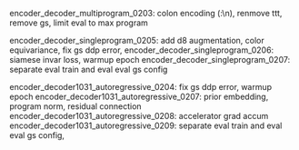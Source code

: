 encoder_decoder_multiprogram_0203: colon encoding (:\n), renmove ttt, remove gs, limit eval to max program

encoder_decoder_singleprogram_0205: add d8 augmentation, color equivariance, fix gs ddp error,
encoder_decoder_singleprogram_0206: siamese invar loss, warmup epoch
encoder_decoder_singleprogram_0207: separate eval train and eval eval gs config

encoder_decoder1031_autoregressive_0204: fix gs ddp error, warmup epoch
encoder_decoder1031_autoregressive_0207: prior embedding, program norm, residual connection
encoder_decoder1031_autoregressive_0208: accelerator grad accum
encoder_decoder1031_autoregressive_0209: separate eval train and eval eval gs config,